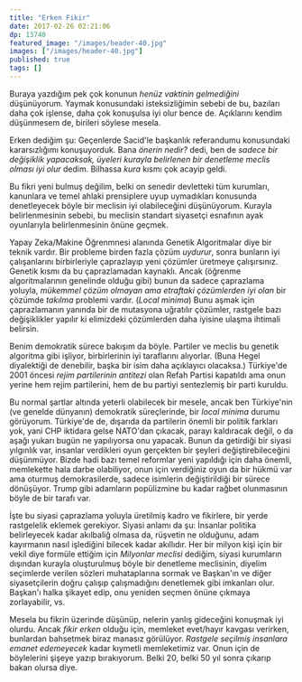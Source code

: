 ```yaml
---
title: "Erken Fikir"
date: 2017-02-26 02:21:06
dp: 13740
featured_image: "/images/header-40.jpg"
images: ["/images/header-40.jpg"]
published: true
tags: []
---
```




Buraya yazdığım pek çok konunun *henüz vaktinin gelmediğini* düşünüyorum. Yaymak
konusundaki isteksizliğimin sebebi de bu, bazıları daha çok işlense, daha çok
konuşulsa iyi olur bence de. Açıklarını kendim düşünmesem de, birileri söylese
mesela.

Erken dediğim şu: Geçenlerde Sacid'le başkanlık referandumu konusundaki
kararsızlığımı konuşuyorduk. Bana *önerin nedir?* dedi, ben de *sadece bir
değişiklik yapacaksak, üyeleri kurayla belirlenen bir denetleme meclis olması
iyi olur* dedim. Bilhassa *kura* kısmı çok acayip geldi. 

Bu fikri yeni bulmuş değilim, belki on senedir devletteki tüm kurumları,
kanunlara ve temel ahlaki prensiplere uyup uymadıkları konusunda denetleyecek
böyle bir meclisin iyi olabileceğini düşünüyorum. Kurayla belirlenmesinin
sebebi, bu meclisin standart siyasetçi esnafının ayak oyunlarıyla
belirlenmesinin önüne geçmek. 

Yapay Zeka/Makine Öğrenmnesi alanında Genetik Algoritmalar diye bir teknik
vardır. Bir probleme birden fazla çözüm *uydurur*, sonra bunların iyi
çalışanlarını birbirleriyle çaprazlayıp yeni çözümler üretmeye
çalışırsınız. Genetik kısmı da bu çaprazlamadan kaynaklı. Ancak (öğrenme
algoritmalarının genelinde olduğu gibi) bunun da sadece çaprazlama yoluyla,
*mükemmel çözüm olmayan ama etraftaki çözümlerden iyi olan* bir çözümde
*takılma* problemi vardır. (*Local minima*) Bunu aşmak için çaprazlamanın
yanında bir de mutasyona uğratılır çözümler, rastgele bazı değişiklikler yapılır
ki elimizdeki çözümlerden daha iyisine ulaşma ihtimali belirsin.

Benim demokratik sürece bakışım da böyle. Partiler ve meclis bu genetik
algoritma gibi işliyor, birbirlerinin iyi taraflarını alıyorlar. (Buna Hegel
diyalektiği de denebilir, başka bir isim daha açıklayıcı olacaksa.) Türkiye'de
2001 öncesi *rejim partilerinin antitezi* olan Refah Partisi kapatıldı ama onun
yerine hem rejim partilerini, hem de bu partiyi sentezlemiş bir parti kuruldu. 

Bu normal şartlar altında yeterli olabilecek bir mesele, ancak ben Türkiye'nin
(ve genelde dünyanın) demokratik süreçlerinde, bir *local minima* durumu
görüyorum. Türkiye'de de, dışarıda da partilerin önemli bir politik farkları
yok, yani CHP iktidara gelse NATO'dan çıkacak, parayı kaldıracak değil, o da
aşağı yukarı bugün ne yapılıyorsa onu yapacak. Bunun da getirdiği bir siyasi
yılgınlık var, insanlar verdikleri oyun gerçekten bir şeyleri
değiştirebileceğini düşünmüyor. Bizde hadi bazı temel reformlar yeni yapıldığı
için daha önemli, memlekette hala darbe olabiliyor, onun için verdiğiniz oyun da
bir hükmü var ama oturmuş demokrasilerde, sadece isimlerin değiştirildiği bir
sürece dönüşüyor. Trump gibi adamların popülizmine bu kadar rağbet olunmasının
böyle de bir tarafı var. 

İşte bu siyasi çaprazlama yoluyla üretilmiş kadro ve fikirlere, bir yerde
rastgelelik eklemek gerekiyor. Siyasi anlamı da şu: İnsanlar politika
belirleyecek kadar akılbaliğ olmasa da, rüşvetin ne olduğunu, adam kayırmanın
nasıl işlediğini bilecek kadar akıllıdır. Her bir milyon kişi için bir vekil
diye formüle ettiğim için *Milyonlar meclisi* dediğim, siyasi kurumların
dışından kurayla oluşturulmuş böyle bir denetleme meclisinin, diyelim seçimlerde
verilen sözleri muhataplarına sormak ve Başkan'ın ve diğer siyasetçilerin doğru
çalışıp çalışmadığını denetlemek gibi imkanları olur. Başkan'ı halka şikayet
edip, onu yeniden seçmen önüne çıkmaya zorlayabilir, vs. 

Mesela bu fikrin üzerinde düşünüp, nelerin yanlış gideceğini konuşmak iyi
olurdu. Ancak *fikir erken* olduğu için, memleket evet/hayır kavgası verirken,
bunlardan bahsetmek biraz manasız görülüyor. *Rastgele seçilmiş insanlara emanet
edemeyecek* kadar kıymetli memleketimiz var. Onun için de böylelerini şişeye
yazıp bırakıyorum. Belki 20, belki 50 yıl sonra çıkarıp bakan olursa diye. 



